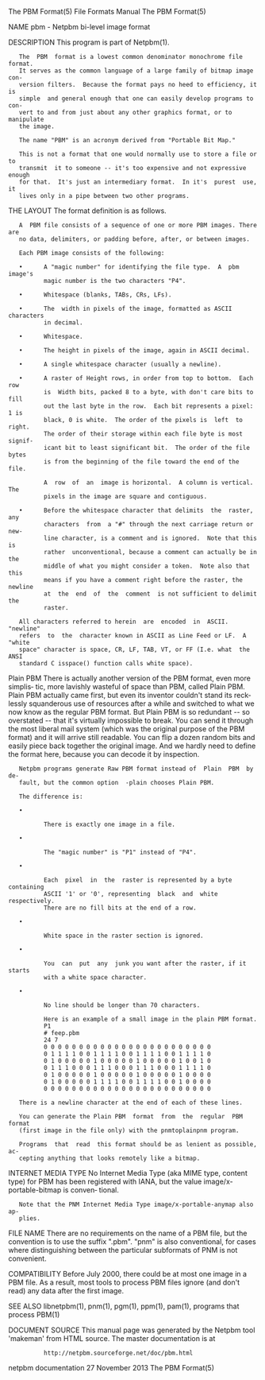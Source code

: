 The PBM Format(5)             File Formats Manual            The PBM Format(5)

NAME
       pbm - Netpbm bi-level image format

DESCRIPTION
       This program is part of Netpbm(1).

       The  PBM  format is a lowest common denominator monochrome file format.
       It serves as the common language of a large family of bitmap image con‐
       version filters.  Because the format pays no heed to efficiency, it  is
       simple  and general enough that one can easily develop programs to con‐
       vert to and from just about any other graphics format, or to manipulate
       the image.

       The name "PBM" is an acronym derived from "Portable Bit Map."

       This is not a format that one would normally use to store a file or  to
       transmit  it to someone -- it's too expensive and not expressive enough
       for that.  It's just an intermediary format.  In it's  purest  use,  it
       lives only in a pipe between two other programs.

THE LAYOUT
       The format definition is as follows.

       A  PBM file consists of a sequence of one or more PBM images. There are
       no data, delimiters, or padding before, after, or between images.

       Each PBM image consists of the following:

       •      A "magic number" for identifying the file type.  A  pbm  image's
              magic number is the two characters "P4".

       •      Whitespace (blanks, TABs, CRs, LFs).

       •      The  width in pixels of the image, formatted as ASCII characters
              in decimal.

       •      Whitespace.

       •      The height in pixels of the image, again in ASCII decimal.

       •      A single whitespace character (usually a newline).

       •      A raster of Height rows, in order from top to bottom.  Each  row
              is  Width bits, packed 8 to a byte, with don't care bits to fill
              out the last byte in the row.  Each bit represents a pixel: 1 is
              black, 0 is white.  The order of the pixels is  left  to  right.
              The order of their storage within each file byte is most signif‐
              icant bit to least significant bit.  The order of the file bytes
              is from the beginning of the file toward the end of the file.

              A  row  of  an  image is horizontal.  A column is vertical.  The
              pixels in the image are square and contiguous.

       •      Before the whitespace character that delimits  the  raster,  any
              characters  from  a "#" through the next carriage return or new‐
              line character, is a comment and is ignored.  Note that this  is
              rather  unconventional, because a comment can actually be in the
              middle of what you might consider a token.  Note also that  this
              means if you have a comment right before the raster, the newline
              at  the  end  of  the  comment  is not sufficient to delimit the
              raster.

       All characters referred to herein  are  encoded  in  ASCII.   "newline"
       refers  to  the  character known in ASCII as Line Feed or LF.  A "white
       space" character is space, CR, LF, TAB, VT, or FF (I.e. what  the  ANSI
       standard C isspace() function calls white space).

   Plain PBM
       There is actually another version of the PBM format, even more simplis‐
       tic, more lavishly wasteful of space than PBM, called Plain PBM.  Plain
       PBM actually came first, but even its inventor couldn't stand its reck‐
       lessly  squanderous use of resources after a while and switched to what
       we now know as the regular PBM format.  But Plain PBM is  so  redundant
       --  so  overstated -- that it's virtually impossible to break.  You can
       send it through the most liberal mail system (which  was  the  original
       purpose  of the PBM format) and it will arrive still readable.  You can
       flip a dozen random bits and easily piece back  together  the  original
       image.   And  we hardly need to define the format here, because you can
       decode it by inspection.

       Netpbm programs generate Raw PBM format instead of  Plain  PBM  by  de‐
       fault, but the common option  -plain chooses Plain PBM.

       The difference is:

       •

              There is exactly one image in a file.

       •

              The "magic number" is "P1" instead of "P4".

       •

              Each  pixel  in  the  raster is represented by a byte containing
              ASCII '1' or '0', representing  black  and  white  respectively.
              There are no fill bits at the end of a row.

       •

              White space in the raster section is ignored.

       •

              You  can  put  any  junk you want after the raster, if it starts
              with a white space character.

       •

              No line should be longer than 70 characters.

              Here is an example of a small image in the plain PBM format.
              P1
              # feep.pbm
              24 7
              0 0 0 0 0 0 0 0 0 0 0 0 0 0 0 0 0 0 0 0 0 0 0 0
              0 1 1 1 1 0 0 1 1 1 1 0 0 1 1 1 1 0 0 1 1 1 1 0
              0 1 0 0 0 0 0 1 0 0 0 0 0 1 0 0 0 0 0 1 0 0 1 0
              0 1 1 1 0 0 0 1 1 1 0 0 0 1 1 1 0 0 0 1 1 1 1 0
              0 1 0 0 0 0 0 1 0 0 0 0 0 1 0 0 0 0 0 1 0 0 0 0
              0 1 0 0 0 0 0 1 1 1 1 0 0 1 1 1 1 0 0 1 0 0 0 0
              0 0 0 0 0 0 0 0 0 0 0 0 0 0 0 0 0 0 0 0 0 0 0 0

       There is a newline character at the end of each of these lines.

       You can generate the Plain PBM  format  from  the  regular  PBM  format
       (first image in the file only) with the pnmtoplainpnm program.

       Programs  that  read  this format should be as lenient as possible, ac‐
       cepting anything that looks remotely like a bitmap.

INTERNET MEDIA TYPE
       No Internet Media Type (aka MIME type, content type) for PBM  has  been
       registered  with IANA, but the value image/x-portable-bitmap is conven‐
       tional.

       Note that the PNM Internet Media Type image/x-portable-anymap also  ap‐
       plies.

FILE NAME
       There are no requirements on the name of a PBM file, but the convention
       is  to  use  the  suffix ".pbm".  "pnm" is also conventional, for cases
       where distinguishing between the particular subformats of  PNM  is  not
       convenient.

COMPATIBILITY
       Before July 2000, there could be at most one image in a PBM file.  As a
       result,  most  tools  to  process PBM files ignore (and don't read) any
       data after the first image.

SEE ALSO
       libnetpbm(1), pnm(1), pgm(1), ppm(1),  pam(1),  programs  that  process
       PBM(1)

DOCUMENT SOURCE
       This  manual  page was generated by the Netpbm tool 'makeman' from HTML
       source.  The master documentation is at

              http://netpbm.sourceforge.net/doc/pbm.html

netpbm documentation           27 November 2013              The PBM Format(5)
